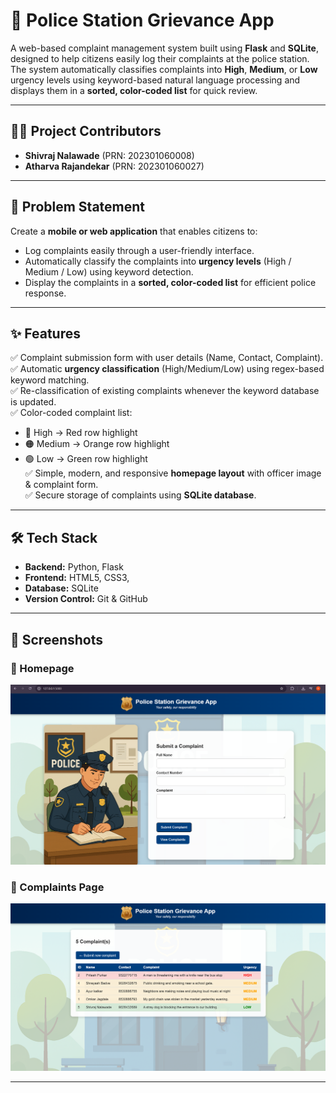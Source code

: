 # 🚨 Police Station Grievance App  

A web-based complaint management system built using **Flask** and **SQLite**, designed to help citizens easily log their complaints at the police station.  
The system automatically classifies complaints into **High**, **Medium**, or **Low** urgency levels using keyword-based natural language processing and displays them in a **sorted, color-coded list** for quick review.  

---

## 👨‍💻 Project Contributors  

- **Shivraj Nalawade** (PRN: 202301060008)  
- **Atharva Rajandekar** (PRN: 202301060027)  

---

## 📖 Problem Statement  

Create a **mobile or web application** that enables citizens to:  
- Log complaints easily through a user-friendly interface.  
- Automatically classify the complaints into **urgency levels** (High / Medium / Low) using keyword detection.  
- Display the complaints in a **sorted, color-coded list** for efficient police response.  

---

## ✨ Features  

✅ Complaint submission form with user details (Name, Contact, Complaint).  
✅ Automatic **urgency classification** (High/Medium/Low) using regex-based keyword matching.  
✅ Re-classification of existing complaints whenever the keyword database is updated.  
✅ Color-coded complaint list:
   - 🔴 High → Red row highlight  
   - 🟠 Medium → Orange row highlight  
   - 🟢 Low → Green row highlight  
✅ Simple, modern, and responsive **homepage layout** with officer image & complaint form.  
✅ Secure storage of complaints using **SQLite database**.  

---

## 🛠️ Tech Stack  

- **Backend:** Python, Flask  
- **Frontend:** HTML5, CSS3,  
- **Database:** SQLite  
- **Version Control:** Git & GitHub  

---

## 📸 Screenshots  

### 🏡 Homepage  
![Homepage](./assets/homepage.png)  

### 📝 Complaints Page  
![Complaints](./assets/complaints.png)  

---

